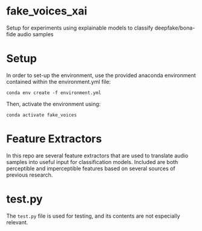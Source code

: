 # fake_voices_xai

Setup for experiments using explainable models to classify deepfake/bona-fide audio samples

# Setup

In order to set-up the environment, use the provided anaconda environment contained within the environment.yml file:
```
conda env create -f environment.yml
```
Then, activate the environment using:
```
conda activate fake_voices
```

# Feature Extractors

In this repo are several feature extractors that are used to translate audio samples into useful input for classification models. 
Included are both perceptible and imperceptible features based on several sources of previous research.

# test.py

The `test.py` file is used for testing, and its contents are not especially relevant.

